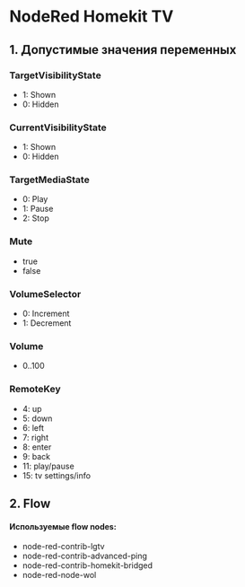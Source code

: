 # NodeRed Homekit TV

## 1. Допустимые значения переменных

### TargetVisibilityState
- 1: Shown
- 0: Hidden

### CurrentVisibilityState
- 1: Shown
- 0: Hidden

### TargetMediaState
- 0: Play
- 1: Pause
- 2: Stop

### Mute
- true
- false

### VolumeSelector
- 0: Increment
- 1: Decrement

### Volume
- 0..100

### RemoteKey
- 4: up
- 5: down
- 6: left
- 7: right
- 8: enter
- 9: back
- 11: play/pause
- 15: tv settings/info

## 2. Flow

#### Используемые flow nodes:
- node-red-contrib-lgtv
- node-red-contrib-advanced-ping
- node-red-contrib-homekit-bridged
- node-red-node-wol
